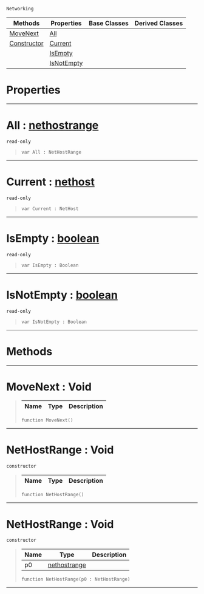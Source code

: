  `Networking`

|Methods|Properties|Base Classes|Derived Classes|
|---|---|---|---|
|[ MoveNext](https://github.com/PlasmaEngine/PlasmaDocs/tree/master/docs/C%2B%2B/code_reference/class_reference/nethostrange.markdown#movenext-void)|[ All](https://github.com/PlasmaEngine/PlasmaDocs/tree/master/docs/C%2B%2B/code_reference/class_reference/nethostrange.markdown#all-plasma-engine-document)| | |
|[ Constructor](https://github.com/PlasmaEngine/PlasmaDocs/tree/master/docs/C%2B%2B/code_reference/class_reference/nethostrange.markdown#nethostrange-void)|[ Current](https://github.com/PlasmaEngine/PlasmaDocs/tree/master/docs/C%2B%2B/code_reference/class_reference/nethostrange.markdown#current-plasma-engine-docu)| | |
| |[ IsEmpty](https://github.com/PlasmaEngine/PlasmaDocs/tree/master/docs/C%2B%2B/code_reference/class_reference/nethostrange.markdown#isempty-plasma-engine-docu)| | |
| |[ IsNotEmpty](https://github.com/PlasmaEngine/PlasmaDocs/tree/master/docs/C%2B%2B/code_reference/class_reference/nethostrange.markdown#isnotempty-plasma-engine-d)| | |


 #  Properties


---  
 #  All : [nethostrange](https://github.com/PlasmaEngine/PlasmaDocs/tree/master/docs/C%2B%2B/code_reference/class_reference/nethostrange.markdown)

 `read-only`

> 
> ``` lang=cpp, name=Lightning
> var All : NetHostRange


---  
 #  Current : [nethost](https://github.com/PlasmaEngine/PlasmaDocs/tree/master/docs/C%2B%2B/code_reference/class_reference/nethost.markdown)

 `read-only`

> 
> ``` lang=cpp, name=Lightning
> var Current : NetHost


---  
 #  IsEmpty : [boolean](https://github.com/PlasmaEngine/PlasmaDocs/tree/master/docs/C%2B%2B/code_reference/lightning_base_types/boolean.markdown)

 `read-only`

> 
> ``` lang=cpp, name=Lightning
> var IsEmpty : Boolean


---  
 #  IsNotEmpty : [boolean](https://github.com/PlasmaEngine/PlasmaDocs/tree/master/docs/C%2B%2B/code_reference/lightning_base_types/boolean.markdown)

 `read-only`

> 
> ``` lang=cpp, name=Lightning
> var IsNotEmpty : Boolean


---  
 #  Methods


---  
 #  MoveNext : Void

> 
> |Name|Type|Description|
> |---|---|---|
> ``` lang=cpp, name=Lightning
> function MoveNext()
> ``` 


---  
 #  NetHostRange : Void

 `constructor`

> 
> |Name|Type|Description|
> |---|---|---|
> ``` lang=cpp, name=Lightning
> function NetHostRange()
> ``` 


---  
 #  NetHostRange : Void

 `constructor`

> 
> |Name|Type|Description|
> |---|---|---|
> |p0|[nethostrange](https://github.com/PlasmaEngine/PlasmaDocs/tree/master/docs/C%2B%2B/code_reference/class_reference/nethostrange.markdown)| |
> ``` lang=cpp, name=Lightning
> function NetHostRange(p0 : NetHostRange)
> ``` 


---  
 

 